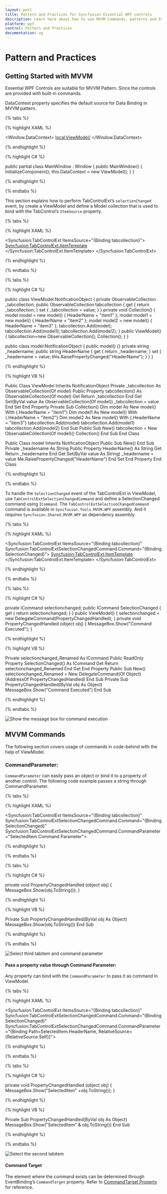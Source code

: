 ```yaml
---
layout: post
title: Pattern and Practices for Syncfusion Essential WPF controls
description: Learn here about how to use MVVM Commands, patterns and Events of the Syncfusion Essential WPF controls
platform: wpf
control: Pattern and Practices
documentation: ug
---
```

# Pattern and Practices

## Getting Started with MVVM

Essential WPF Controls are suitable for MVVM Pattern. Since the controls are provided with built-in commands. 

DataContext property specifies the default source for Data Binding in MVVM pattern.

{% tabs %}

{% highlight XAML %}

<Window.DataContext>
    <local:ViewModel/>
</Window.DataContext> 

{% endhighlight %}

{% highlight C# %}

public partial class MainWindow : Window
{
    public MainWindow()
    {
        InitializeComponent();
        this.DataContext = new ViewModel();
    }
}

{% endhighlight %}

{% endtabs %}

This section explains how to perform TabControlExt’s `selectionChanged` event, by create a ViewModel and define a Model collection that is used to bind with the TabControl’s `ItemSource` property.


{% tabs %}

{% highlight XAML %}

<Syncfusion:TabControlExt ItemsSource="{Binding tabcollection}">
	<Syncfusion:TabControlExt.ItemTemplate>
		<DataTemplate>
			<TextBlock  Text="{Binding HeaderName}"></TextBlock>
		</DataTemplate>
	</Syncfusion:TabControlExt.ItemTemplate>
</Syncfusion:TabControlExt>

{% endhighlight %}

{% endtabs %}

{% tabs %}

{% highlight C# %}

public class ViewModel:NotificationObject
{
	private ObservableCollection<model> _tabcollection;
	public ObservableCollection<model> tabcollection
	{
		get
		{
			return _tabcollection;
		}
		set
		{
			_tabcollection = value;
		}
	}
	private void Collection()
	{
	model model = new model()
	{
			HeaderName = "item1"
	};
	model model1 = new model()
	{
			HeaderName = "item2"
	};
	model model2 = new model()
	{
			HeaderName = "item3"
	};
		tabcollection.Add(model);
		tabcollection.Add(model1);
		tabcollection.Add(model2);
	}
	public ViewModel()
	{
		tabcollection=new ObservableCollection<model>();
		Collection();
	}
}

public class model:NotificationObject
{
	public model() {}
	private string _headername;
	public string HeaderName
	{
		get
		{
			return _headername;
		}
		set
		{
			_headername = value;
			this.RaisePropertyChanged("HeaderName");
		}
	}
}

{% endhighlight %}

{% highlight VB %}

Public Class ViewModel
	Inherits NotificationObject
	Private _tabcollection As ObservableCollection(Of model)
	Public Property tabcollection() As ObservableCollection(Of model)
		Get
			Return _tabcollection
		End Get
		Set(ByVal value As ObservableCollection(Of model))
			_tabcollection = value
		End Set
	End Property
	Private Sub Collection()
	Dim model As New model() With {.HeaderName = "item1"}
	Dim model1 As New model() With {.HeaderName = "item2"}
	Dim model2 As New model() With {.HeaderName = "item3"}
		tabcollection.Add(model)
		tabcollection.Add(model1)
		tabcollection.Add(model2)
	End Sub
	Public Sub New()
		tabcollection = New ObservableCollection(Of model)()
		Collection()
	End Sub
End Class

Public Class model
	Inherits NotificationObject
	Public Sub New()
	End Sub
	Private _headername As String
	Public Property HeaderName() As String
		Get
			Return _headername
		End Get
		Set(ByVal value As String)
			_headername = value
			Me.RaisePropertyChanged("HeaderName")
		End Set
	End Property
End Class

{% endhighlight %}

{% endtabs %}

To handle the `SelectionChanged` event of the TabControlExt in ViewModel, use `TabControlExtSelectionChangedCommand` and define a SelectionChanged command using `ICommand`. 
The `TabControlExtSelectionChangedCommand` command is available in `Syncfusion.Tools.MVVM.WPF` assembly. And it requires `Syncfusion.Shared.MVVM.WPF` as dependency assembly.  

{% tabs %}

{% highlight XAML %}

<Syncfusion:TabControlExt ItemsSource="{Binding tabcollection}"
                          Syncfusion:TabControlExtSelectionChangedCommand.Command="{Binding SelectionChanged}">
	<Syncfusion:TabControlExt.ItemTemplate>
		<DataTemplate>
			<TextBlock  Text="{Binding HeaderName}"/>
		</DataTemplate>
	</Syncfusion:TabControlExt.ItemTemplate>
</Syncfusion:TabControlExt>

{% endhighlight %}

{% endtabs %}


{% tabs %}

{% highlight C# %}

private ICommand selectionchanged;
public ICommand SelectionChanged
{
    get
	{
		return selectionchanged;
	}
}
public ViewModel()
{
	selectionchanged = new DelegateCommand<object>(PropertyChangedHandled);
}
private void PropertyChangedHandled (object obj)
{
	MessageBox.Show("Command Executed");
}

{% endhighlight %}

{% highlight VB %}

Private selectionchanged_Renamed As ICommand
Public ReadOnly Property SelectionChanged() As ICommand
	Get
		Return selectionchanged_Renamed
	End Get
End Property
Public Sub New()
	selectionchanged_Renamed = New DelegateCommand(Of Object)(AddressOf PropertyChangedHandled)
End Sub
Private Sub PropertyChangedHandled(ByVal obj As Object)
	MessageBox.Show("Command Executed")
End Sub 

{% endhighlight %}

{% endtabs %}

![Show the message box for command execution](MVVM_images/MVVM_img1.jpeg)


## MVVM Commands

The following section covers usage of commands in code-behind with the help of ViewModel.

### CommandParameter:

`CommandParameter` can easily pass an object or bind it to a property of another control. The following code example passes a string through CommandParameter.


{% tabs %}

{% highlight XAML %}

<Syncfusion:TabControlExt ItemsSource="{Binding tabcollection}"
            Syncfusion:TabControlExtSelectionChangedCommand.Command="{Binding SelectionChanged}"
			Syncfusion:TabControlExtSelectionChangedCommand.CommandParameter="SelectedItem Command Parameter">

{% endhighlight %}

{% endtabs %}


{% tabs %}

{% highlight C# %}

private void PropertyChangedHandled (object obj)
{
	MessageBox.Show(obj.ToString());
}

{% endhighlight %}

{% highlight VB %}

Private Sub PropertyChangedHandled(ByVal obj As Object)
	MessageBox.Show(obj.ToString())
End Sub

{% endhighlight %}

{% endtabs %}

![Select third tabitem and command parameter](MVVM_images/MVVM_img2.jpeg)


#### Pass a property value through Command Parameter:

Any property can bind with the `CommandParameter` to pass it as command in ViewModel.

{% tabs %}

{% highlight XAML %}

<Syncfusion:TabControlExt ItemsSource="{Binding tabcollection}"
            Syncfusion:TabControlExtSelectionChangedCommand.Command="{Binding SelectionChanged}"
			Syncfusion:TabControlExtSelectionChangedCommand.CommandParameter="{Binding Path=SelectedItem.HeaderName,
			RelativeSource={RelativeSource Self}}">


{% endhighlight %}

{% endtabs %}

{% tabs %}

{% highlight C# %}

private void PropertyChangedHandled (object obj)
{
	MessageBox.Show("SelectedItem" +obj.ToString());
}

{% endhighlight %}

{% highlight VB %}

Private Sub PropertyChangedHandled(ByVal obj As Object)
	MessageBox.Show("SelectedItem" & obj.ToString())
End Sub 

{% endhighlight %}

{% endtabs %}

![Select the second tabitem](MVVM_images/MVVM_img3.jpeg)

#### Command Target

The element where the command exists can be determined through EventBinding’s `CommandTarget` property. Refer to [CommandTarget Property](http://msdn.microsoft.com/en-us/library/system.windows.input.icommandsource.commandtarget%28v=vs.110%29.aspx) for reference.

